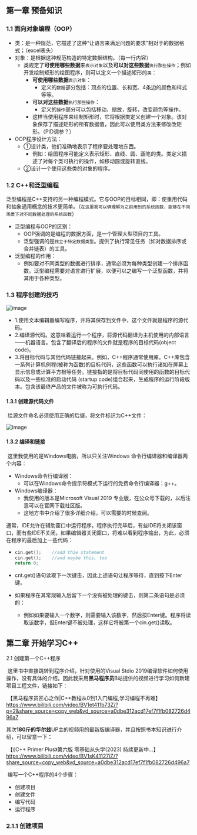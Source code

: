 ## 第一章 预备知识

### 1.1 面向对象编程（OOP）

* 类：是一种规范，它描述了这种“让语言来满足问题的要求”相对于的数据格式；（excel表头）
* 对象：是根据这种规范构造的特定数据结构。（每一行内容）
  * 类规定了**可使用哪些数据**来`表示对象`以及**可以对这些数据**`执行那些操作`；例如开发绘制矩形的绘图程序，则可以定义一个描述矩形的`类`：
    * **可使用哪些数据**`表示对象`：
      * 定义的`数据`部分包括：顶点的位置、长和宽、4条边的颜色和样式等等。
    * **可以对这些数据**`执行那些操作`：
      * 定义的`操作`部分可以包括移动、缩放，旋转，改变颜色等操作。
    * 这样当使用程序来绘制矩形时，它将根据类定义创建一个对象。该对象保存了描述矩形的所有数据值，因此可以使用类方法来修改改矩形。（PID调参？）
* OOP程序设计方法：
  * ①设计类，他们准确地表示了程序要处理地东西。
    * 例如：绘图程序可能定义表示矩形、直线、圆、画笔的类。类定义描述了对每个类可执行的操作，如移动圆或旋转直线。
  * ②设计一个使用这些类的对象的程序。

### 1.2 C++和泛型编程

​	泛型编程是C++支持的另一种编程模式。它与OOP的目标相同，即：使重用代码和抽象通用概念的技术更简单。（`在这里我可以俩理解为之前用到的系统函数，能够在不同场景下对不同数据处理的系统函数`）

* 泛型编程与OOP的区别：
  * OOP强调的是编程的数据方面，是一个管理大型项目的工具。
  * 泛型强调的是`独立于特定数据类型`。提供了执行常见任务（如对数据排序或合并链表）的工具。
* 泛型编程的作用：
  * 例如要对不同类型的数据进行排序，通常必须为每种类型创建一个排序函数。泛型编程需要对语言进行扩展，以便可以之编写一个泛型函数，并将其用于各种类型。

### 1.3 程序创建的技巧

![image](https://github.com/CoderSuHang/Cpp-Primer-Plus-Notes/assets/104765251/d832bd9b-38a5-4f73-856a-0894b682d74d)

* 1.使用文本编辑器编写程序，并将其保存到文件中，这个文件就是程序的源代码。
* 2.编译源代码。这意味着运行一个程序，将源代码翻译为主机使用的内部语言——机器语言。包含了翻译后的程序的文件就是程序的目标代码(object code)。
* 3.将目标代码与其他代码链接起来。例如，C++程序通常使用库。C++库包含一系列计算机例程(被称为函数)的目标代码，这些函数可以执行诸如在屏幕上显示信息或计算平方根等任务。链接指的是将目标代码同使用的函数的目标代码以及一些标准的启动代码 (startup code)组合起来，生成程序的运行阶段版本。包含该最终产品的文件被称为可执行代码。

#### 1.3.1 创建源代码文件

​	给源文件命名必须使用正确的后缀，将文件标识为C++文件：

![image](https://github.com/CoderSuHang/Cpp-Primer-Plus-Notes/assets/104765251/b5477ae2-1e4e-4dd7-85f6-73bdb5edb437)

#### 1.3.2 编译和链接

​	这里我使用的是Windows电脑，所以只关注Windows 命令行编译器和编译器两个内容：

* Windows命令行编译器：
  * 可以在Windows命令提示符模式下运行的免费命令行编译器：g++。
* Windows编译器：
  * 我使用的版本是Microsoft Visual 2019 专业版，在公众号下载的，以后注意可以在官网下载社区版。
  * 这地方书中介绍了很多详细介绍，可以需要的时候查阅。

​	通常，IDE允许在辅助窗口中运行程序。程序执行完毕后，有些IDE将关闭该窗口，而有些IDE不关闭。如果编辑器关闭窗口，将难以看到程序输出，为此，必须在程序的最后加上一些代码：

* ``` c++
  cin.get();	//add thie statement
  cin.get();	//and maybe this, too
  return 0;
  ```

* cnt.get()语句读取下一次键击，因此上述语句让程序等待，直到按下Enter键。

* 如果程序在其常规输入后留下一个没有被处理的键击，则第二条语句是必须的：

  * 例如如果要输入一个数字，则需要输入该数字，然后按Enter键。程序将读取该数字，但Enter键不被处理，这样它将被第一个cin.get()读取。



## 第二章 开始学习C++

2.1 创建第一个C++程序

​	这里书中直接跳转到程序介绍，针对使用的Visual Stdio 2019编译软件如何使用操作，没有具体的介绍。因此我采用**黑马程序员**B站提供的视频进行学习如何新建项目工程文件，链接如下：

​	【黑马程序员匠心之作|C++教程从0到1入门编程,学习编程不再难】 https://www.bilibili.com/video/BV1et411b73Z/?p=2&share_source=copy_web&vd_source=a0dbe312acd17ef7f1fb082726d496a7

​	其次**180斤的华尔兹**UP主的视频用的最新版编译器，并且按照书本知识进行介绍，可以留意一下：

​	【《C++  Primer Plus》第六版 零基础从头学(2023) 持续更新中...】 https://www.bilibili.com/video/BV1sK41127iZ/?share_source=copy_web&vd_source=a0dbe312acd17ef7f1fb082726d496a7

​	编写一个C++程序的4个步骤：

* 创建项目
* 创建文件
* 编写代码
* 运行程序

### 2.1.1 创建项目
